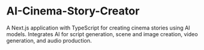# AI-Cinema-Story-Creator
A Next.js application with TypeScript for creating cinema stories using AI models. Integrates AI for script generation, scene and image creation, video generation, and audio production.
